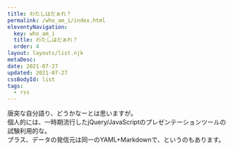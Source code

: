 ```yaml
---
title: わたしはだぁれ？
permalink: /who_am_i/index.html
eleventyNavigation:
  key: who_am_i
  title: わたしはだぁれ？
  order: 4
layout: layouts/list.njk
metaDesc:
date: 2021-07-27
updated: 2021-07-27
cssBodyId: list
tags:
  - rss
---
```


唐突な自分語り、どうかなーとは思いますが。  
個人的には、一時期流行したjQuery/JavaScriptのプレゼンテーションツールの試験利用的な。  
プラス、データの発信元は同一のYAML+Markdownで、というのもあります。
